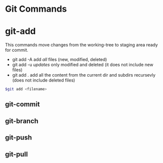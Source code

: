 # Git Commands

# git-add

This commands move changes from the working-tree to staging area ready for commit.
- git add -A add *all* files (new, modified, deleted)
- git add -u *updates* only modified and deleted (it does not include new files)
- git add .  add all the content from the current dir and subdirs recursevly (does not include deleted files)


```bash example:
$git add <filename>
```



## git-commit



## git-branch



## git-push



## git-pull


